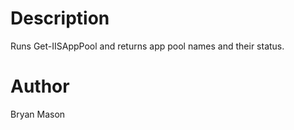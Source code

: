 # Description

Runs Get-IISAppPool and returns app pool names and their status. 

# Author
Bryan Mason